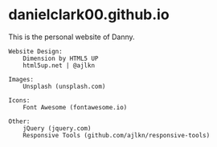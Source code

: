 # danielclark00.github.io

This is the personal website of Danny.


	Website Design:
		Dimension by HTML5 UP
		html5up.net | @ajlkn

	Images:
		Unsplash (unsplash.com)

	Icons:
		Font Awesome (fontawesome.io)

	Other:
		jQuery (jquery.com)
		Responsive Tools (github.com/ajlkn/responsive-tools)
